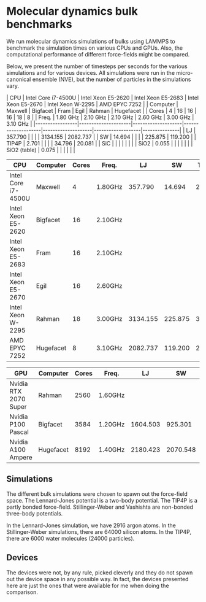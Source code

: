 # Molecular dynamics bulk benchmarks
We run molecular dynamics simulations of bulks using LAMMPS to benchmark the simulation times on various CPUs and GPUs. Also, the computational performance of different force-fields might be compared.

Below, we present the number of timesteps per seconds for the various simulations and for various devices. All simulations were run in the micro-canonical ensemble (NVE), but the number of particles in the simulations vary.

|       CPU       | Intel Core i7-4500U | Intel Xeon E5-2620 | Intel Xeon E5-2683 | Intel Xeon E5-2670 | Intel Xeon W-2295 | AMD EPYC 7252 |
|    Computer     | Maxwell             | Bigfacet           | Fram               | Egil               | Rahman            | Hugefacet     |
|      Cores      | 4                   | 16                 | 16                 | 16                 | 18                | 8             |
|     Freq.       | 1.80 GHz            | 2.10 GHz           | 2.10 GHz           | 2.60 GHz           | 3.00 GHz          | 3.10 GHz      |
|-----------------|---------------------|--------------------|--------------------|--------------------|-------------------|---------------|
|     LJ          | 357.790             |                    |                    |                    | 3134.155          | 2082.737      |
|     SW          | 14.694              |                    |                    |                    | 225.875           | 119.200       |
|    TIP4P        | 2.701               |                    |                    |                    | 34.796            | 20.081        |
|    SiC          |                     |                    |                    |                    |                   |               |
|    SiO2         | 0.055               |                    |                    |                    |                   |               |
|    SiO2 (table) | 0.075               |                    |                    |                    |                   |               |

 

| CPU                   | Computer  | Cores | Freq.   | LJ       | SW       | TIP4P  | SiC | SiO2 |
|-----------------------|-----------|-------|---------|----------|----------|--------|-----|------|
| Intel Core i7-4500U   | Maxwell   | 4     | 1.80GHz | 357.790  |  14.694  |  2.701 |     |      |
| Intel Xeon E5-2620    | Bigfacet  | 16    | 2.10GHz |          |          |        |     |      |
| Intel Xeon E5-2683    | Fram      | 16    | 2.10GHz |          |          |        |     |      |
| Intel Xeon E5-2670    | Egil      | 16    | 2.60GHz |          |          |        |     |      |
| Intel Xeon W-2295     | Rahman    | 18    | 3.00GHz | 3134.155 | 225.875  | 34.796 |     |      |
| AMD EPYC 7252         | Hugefacet | 8     | 3.10GHz | 2082.737 | 119.200  | 20.081 |     |      |

| GPU                   | Computer  | Cores | Freq.   | LJ       | SW       | TIP4P  | SiC | SiO2 |
|-----------------------|-----------|-------|---------|----------|----------|--------|-----|------|
| Nvidia RTX 2070 Super | Rahman    | 2560  | 1.60GHz |          |          |        |     |      |
| Nvidia P100 Pascal    | Bigfacet  | 3584  | 1.20GHz | 1604.503 |  925.301 |   -    |     |      |
| Nvidia A100 Ampere    | Hugefacet | 8192  | 1.40GHz | 2180.423 | 2070.548 |   -    |     |      |

## Simulations
The different bulk simulations were chosen to spawn out the force-field space. The Lennard-Jones potential is a two-body potential. The TIP4P is a partly bonded force-field. Stillinger-Weber and Vashishta are non-bonded three-body potentials.

In the Lennard-Jones simulation, we have 2916 argon atoms. In the Stillinger-Weber simulations, there are 64000 silicon atoms. In the TIP4P, there are 6000 water molecules (24000 particles).

## Devices
The devices were not, by any rule, picked cleverly and they do not spawn out the device space in any possible way. In fact, the devices presented here are just the ones that were available for me when doing the comparison.
